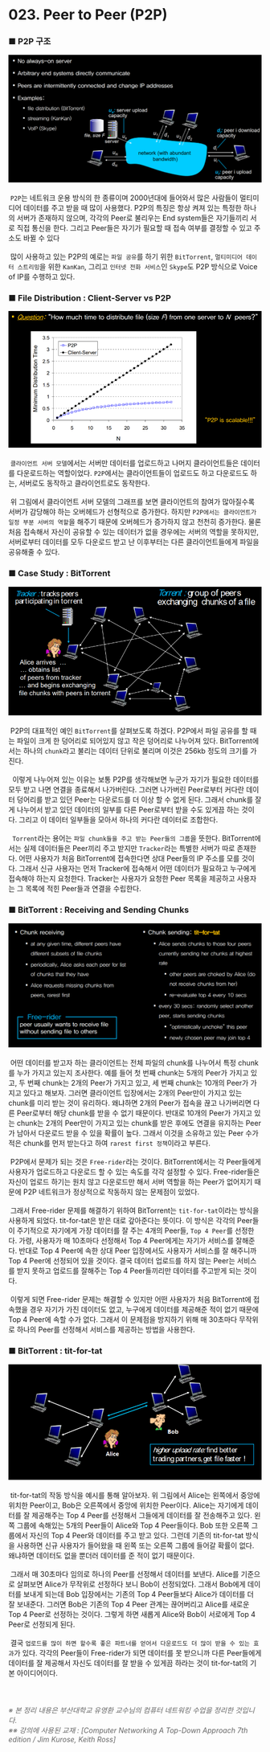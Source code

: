 # 023. Peer to Peer (P2P)
### ■ P2P 구조
![ P2P 구조]( https://raw.githubusercontent.com/taechacode/ComputerScienceRepository/master/Computer%20Network/images/CN_023_01.PNG)
<br><br>
&nbsp;`P2P`는 네트워크 운용 방식의 한 종류이며 2000년대에 들어와서 많은 사람들이 멀티미디어 데이터를 주고 받을 때 많이 사용했다. P2P의 특징은 항상 켜져 있는 특정한 하나의 서버가 존재하지 않으며, 각각의 Peer로 불리우는 End system들은 자기들끼리 서로 직접 통신을 한다. 그리고 Peer들은 자기가 필요할 때 접속 여부를 결정할 수 있고 주소도 바뀔 수 있다
<br><br>
&nbsp;많이 사용하고 있는 P2P의 예로는 `파일 공유`를 하기 위한 `BitTorrent`, `멀티미디어 데이터 스트리밍`을 위한 `KanKan`, 그리고 `인터넷 전화 서비스`인 `Skype`도 P2P 방식으로 Voice of IP를 수행하고 있다.
<br>
### ■ File Distribution : Client-Server vs P2P 
![ File Distribution : Client-Server vs P2P]( https://raw.githubusercontent.com/taechacode/ComputerScienceRepository/master/Computer%20Network/images/CN_023_02.PNG)
<br><br>
&nbsp;`클라이언트 서버 모델`에서는 서버만 데이터를 업로드하고 나머지 클라이언트들은 데이터를 다운로드하는 역할이었다. `P2P`에서는 클라이언트들이 업로드도 하고 다운로드도 하는, 서버로도 동작하고 클라이언트로도 동작한다.
<br><br>
&nbsp;위 그림에서 클라이언트 서버 모델의 그래프를 보면 클라이언트의 참여가 많아질수록 서버가 감당해야 하는 오버헤드가 선형적으로 증가한다. 하지만 `P2P에서는 클라이언트가 일정 부분 서버의 역할`을 해주기 때문에 오버헤드가 증가하지 않고 천천히 증가한다. 물론 처음 접속해서 자신이 공유할 수 있는 데이터가 없을 경우에는 서버의 역할을 못하지만, 서버로부터 데이터를 모두 다운로드 받고 난 이후부터는 다른 클라이언트들에게 파일을 공유해줄 수 있다.
<br>
### ■ Case Study : BitTorrent
![ Case Study : BitTorrent]( https://raw.githubusercontent.com/taechacode/ComputerScienceRepository/master/Computer%20Network/images/CN_023_03.PNG)
<br><br>
&nbsp;P2P의 대표적인 예인 `BitTorrent`를 살펴보도록 하겠다. P2P에서 파일 공유를 할 때는 파일이 크게 한 덩어리로 되어있지 않고 작은 덩어리로 나누어져 있다. BitTorrent에서는 하나의 `chunk`라고 불리는 데이터 단위로 불리며 이것은 256kb 정도의 크기를 가진다. 
<br><br>
&nbsp; 이렇게 나누어져 있는 이유는 보통 P2P를 생각해보면 누군가 자기가 필요한 데이터를 모두 받고 나면 연결을 종료해서 나가버린다. 그러면 나가버린 Peer로부터 커다란 데이터 덩어리를 받고 있던 Peer는 다운로드를 더 이상 할 수 없게 된다. 그래서 chunk를 잘게 나누어서 받고 있던 데이터의 일부를 다른 Peer로부터 받을 수도 있게끔 하는 것이다. 그리고 이 데이터 일부들을 모아서 하나의 커다란 데이터로 조합한다.
<br><br>
&nbsp; `Torrent`라는 용어는 `파일 chunk들을 주고 받는 Peer들의 그룹`을 뜻한다. BitTorrent에서는 실제 데이터들은 Peer끼리 주고 받지만 `Tracker`라는 특별한 서버가 따로 존재한다. 어떤 사용자가 처음 BitTorrent에 접속한다면 상대 Peer들의 IP 주소를 모를 것이다. 그래서 신규 사용자는 먼저 Tracker에 접속해서 어떤 데이터가 필요하고 누구에게 접속해야 하는지 요청한다. Tracker는 사용자가 요청한 Peer 목록을 제공하고 사용자는 그 목록에 적힌 Peer들과 연결을 수립한다.
<br>
### ■ BitTorrent : Receiving and Sending Chunks
![ BitTorrent : Receiving and Sending Chunks]( https://raw.githubusercontent.com/taechacode/ComputerScienceRepository/master/Computer%20Network/images/CN_023_04.PNG)
<br><br>
&nbsp;어떤 데이터를 받고자 하는 클라이언트는 전체 파일의 chunk를 나누어서 특정 chunk를 누가 가지고 있는지 조사한다. 예를 들어 첫 번째 chunk는 5개의 Peer가 가지고 있고, 두 번째 chunk는 2개의 Peer가 가지고 있고, 세 번째 chunk는 10개의 Peer가 가지고 있다고 해보자. 그러면 클라이언트 입장에서는 2개의 Peer만이 가지고 있는 chunk를 미리 받는 것이 유리하다. 왜냐하면 2개의 Peer가 접속을 끊고 나가버리면 다른 Peer로부터 해당 chunk를 받을 수 없기 때문이다. 반대로 10개의 Peer가 가지고 있는 chunk는 2개의 Peer만이 가지고 있는 chunk를 받은 후에도 연결을 유지하는 Peer가 남아서 다운로드 받을 수 있을 확률이 높다. 그래서 이것을 소유하고 있는 Peer 수가 적은 chunk를 먼저 받는다고 하여 `rarest first 정책`이라고 부른다.
<br><br>
&nbsp;P2P에서 문제가 되는 것은 `Free-rider`라는 것이다. BitTorrent에서는 각 Peer들에게 사용자가 업로드하고 다운로드 할 수 있는 속도를 각각 설정할 수 있다. Free-rider들은 자신이 업로드 하기는 원치 않고 다운로드만 해서 서버 역할을 하는 Peer가 없어지기 때문에 P2P 네트워크가 정상적으로 작동하지 않는 문제점이 있었다.
<br><br>
&nbsp;그래서 Free-rider 문제를 해결하기 위하여 BitTorrent는 `tit-for-tat`이라는 방식을 사용하게 되었다. tit-for-tat은 받은 대로 갚아준다는 뜻이다. 이 방식은 각각의 Peer들이 주기적으로 자기에게 가장 데이터를 잘 주는 4개의 Peer들, `Top 4 Peer`를 선정한다. 가령, 사용자가 매 10초마다 선정해서 Top 4 Peer에게는 자기가 서비스를 잘해준다. 반대로 Top 4 Peer에 속한 상대 Peer 입장에서도 사용자가 서비스를 잘 해주니까 Top 4 Peer에 선정되어 있을 것이다. 결국 데이터 업로드를 하지 않는 Peer는 서비스를 받지 못하고 업로드를 잘해주는 Top 4 Peer들끼리만 데이터를 주고받게 되는 것이다.
<br><br>
&nbsp;이렇게 되면 Free-rider 문제는 해결할 수 있지만 어떤 사용자가 처음 BitTorrent에 접속했을 경우 자기가 가진 데이터도 없고, 누구에게 데이터를 제공해준 적이 없기 때문에 Top 4 Peer에 속할 수가 없다. 그래서 이 문제점을 방지하기 위해 매 30초마다 무작위로 하나의 Peer를 선정해서 서비스를 제공하는 방법을 사용한다.
<br>
### ■ BitTorrent : tit-for-tat
![ BitTorrent : tit-for-tat]( https://raw.githubusercontent.com/taechacode/ComputerScienceRepository/master/Computer%20Network/images/CN_023_05.PNG)
<br><br>
&nbsp;tit-for-tat의 작동 방식을 예시를 통해 알아보자. 위 그림에서 Alice는 왼쪽에서 중앙에 위치한 Peer이고, Bob은 오른쪽에서 중앙에 위치한 Peer이다. Alice는 자기에게 데이터를 잘 제공해주는 Top 4 Peer를 선정해서 그들에게 데이터를 잘 전송해주고 있다. 왼쪽 그룹에 속해있는 5개의 Peer들이 Alice와 Top 4 Peer들이다. Bob 또한 오른쪽 그룹에서 자신의 Top 4 Peer와 데이터를 주고 받고 있다. 그런데 기존의 tit-for-tat 방식을 사용하면 신규 사용자가 들어왔을 때 왼쪽 또는 오른쪽 그룹에 들어갈 확률이 없다. 왜냐하면 데이터도 없을 뿐더러 데이터를 준 적이 없기 때문이다.
<br><br>
&nbsp;그래서 매 30초마다 임의로 하나의 Peer를 선정해서 데이터를 보낸다. Alice를 기준으로 살펴보면 Alice가 무작위로 선정하다 보니 Bob이 선정되었다. 그래서 Bob에게 데이터를 보내게 되는데 Bob 입장에서는 기존의 Top 4 Peer들보다 Alice가 데이터를 더 잘 보내준다. 그러면 Bob은 기존의 Top 4 Peer 관계는 끊어버리고 Alice를 새로운 Top 4 Peer로 선정하는 것이다. 그렇게 하면 새롭게 Alice와 Bob이 서로에게 Top 4 Peer로 선정되게 된다.
<br><br>
&nbsp;결국 `업로드를 많이 하면 할수록 좋은 파트너를 얻어서 다운로드도 더 많이 받을 수 있는 효과`가 있다. 각각의 Peer들이 Free-rider가 되면 데이터를 못 받으니까 다른 Peer들에게 데이터를 잘 제공해서 자신도 데이터를 잘 받을 수 있게끔 하라는 것이 tit-for-tat의 기본 아이디어이다.
<br>
<br>
<br>
###### <span style="color:#666666">※ 본 정리 내용은 부산대학교 유영환 교수님의 컴퓨터 네트워킹 수업을 정리한 것입니다.<br>※※ 강의에 사용된 교재 : [Computer Networking A Top-Down Approach 7th edition / Jim Kurose, Keith Ross]</span>
